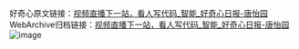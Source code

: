 好奇心原文链接：[视频直播下一站，看人写代码_智能_好奇心日报-唐怡园](https://www.qdaily.com/articles/6110.html)
WebArchive归档链接：[视频直播下一站，看人写代码_智能_好奇心日报-唐怡园](http://web.archive.org/web/20190623165937/https://www.qdaily.com/articles/6110.html)
![image](http://ww3.sinaimg.cn/large/007d5XDply1g3whhtkha9j30u02vl1kx)